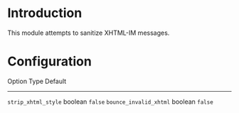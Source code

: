 Introduction
============

This module attempts to sanitize XHTML-IM messages.

Configuration
=============

  Option                   Type      Default
  ------------------------ --------- ---------
  `strip_xhtml_style`      boolean   `false`
  `bounce_invalid_xhtml`   boolean   `false`
